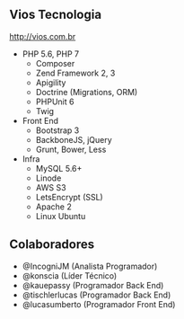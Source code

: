 Vios Tecnologia
-----
http://vios.com.br

- PHP 5.6, PHP 7
  - Composer
  - Zend Framework 2, 3
  - Apigility
  - Doctrine (Migrations, ORM)
  - PHPUnit 6
  - Twig
- Front End
  - Bootstrap 3
  - BackboneJS, jQuery
  - Grunt, Bower, Less
- Infra
  - MySQL 5.6+
  - Linode
  - AWS S3
  - LetsEncrypt (SSL)
  - Apache 2
  - Linux Ubuntu

Colaboradores
----------------
  - @IncogniJM (Analista Programador)
  - @konscia (Líder Técnico)
  - @kauepassy  (Programador Back End)
  - @tischlerlucas (Programador Back End)
  - @lucasumberto (Programador Front End)

